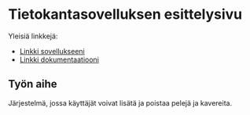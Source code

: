 # Tietokantasovelluksen esittelysivu

Yleisiä linkkejä:

* [Linkki sovellukseeni](http://katantti.users.cs.helsinki.fi/tietokantasovellus/)
* [Linkki dokumentaatiooni](doc/dokumentaatio.pdf)

## Työn aihe

Järjestelmä, jossa käyttäjät voivat lisätä ja poistaa pelejä ja kavereita.



